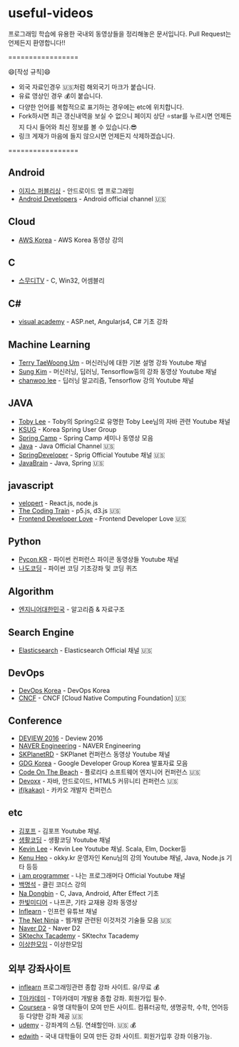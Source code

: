 # useful-videos
프로그래밍 학습에 유용한 국내외 동영상들을 정리해놓은 문서입니다.
Pull Request는 언제든지 환영합니다!!

=================

:smile:[작성 규칙]:smile:

- 외국 자료인경우 :us:처럼 해외국기 마크가 붙습니다.
- 유료 영상인 경우 :moneybag:이 붙습니다.
- 다양한 언어를 복합적으로 표기하는 경우에는 etc에 위치합니다.
- Fork하시면 최근 갱신내역을 보실 수 없으니 페이지 상단 :star:star를 누르시면 언제든지 다시 들어와 최신 정보를 볼 수 있습니다.:sunglasses:
- 링크 게재가 마음에 들지 않으시면 언제든지 삭제하겠습니다.

=================

## Android
* [이지스 퍼블리싱](https://www.youtube.com/user/easyspub/videos) - 안드로이드 앱 프로그래밍
* [Android Developers](https://www.youtube.com/user/androiddevelopers) - Android official channel :us:

## Cloud
* [AWS Korea](https://www.youtube.com/user/AWSKorea/videos) - AWS Korea 동영상 강의

## C
* [스무디TV](https://www.youtube.com/user/tmanelshrghk/videos) - C, Win32, 어셈블리

## C#
* [visual academy](https://www.youtube.com/user/visualacademy/videos) - ASP.net, Angularjs4, C# 기초 강좌

## Machine Learning
* [Terry TaeWoong Um](https://www.youtube.com/user/TerryTaewoongUm/videos) - 머신러닝에 대한 기본 설명 강좌 Youtube 채널
* [Sung Kim](https://www.youtube.com/user/hunkims/videos) - 머신러닝, 딥러닝, Tensorflow등의 강좌 동영상 Youtube 채널
* [chanwoo lee](https://www.youtube.com/channel/UCRyIQSBvSybbaNY_JCyg_vA/videos) - 딥러닝 알고리즘, Tensorflow 강의 Youtube 채널

## JAVA
* [Toby Lee](https://www.youtube.com/channel/UCcqH2RV1-9ebRBhmN_uaSNg/videos) - Toby의 Spring으로 유명한 Toby Lee님의 자바 관련 Youtube 채널
* [KSUG](https://www.youtube.com/channel/UC-SodiX9165KqWzIj8H-OLQ/videos) - Korea Spring User Group
* [Spring Camp](https://www.youtube.com/user/springcampkr/videos) - Spring Camp 세미나 동영상 모음
* [Java](https://www.youtube.com/user/java/videos) - Java Official Channel :us:
* [SpringDeveloper](https://www.youtube.com/user/SpringSourceDev/videos) - Sprig Official Youtube 채널 :us:
* [JavaBrain](https://www.youtube.com/user/koushks/videos) - Java, Spring :us:

## javascript
* [velopert](https://www.youtube.com/channel/UCmMgRlN-3GKQ_CH7cOtLdvg/videos) - React.js, node.js
* [The Coding Train](https://www.youtube.com/user/shiffman) - p5.js, d3.js :us:
* [Frontend Developer Love](https://www.youtube.com/channel/UC1nBp6ouBB1o5P8YvPznPOw/videos) - Frontend Developer Love :us:

## Python
* [Pycon KR](https://www.youtube.com/channel/UC26x6D5xpKx6io4ShfXa_Ow) - 파이썬 컨퍼런스 파이콘 동영상들 Youtube 채널
* [나도코딩](https://www.youtube.com/channel/UC7iAOLiALt2rtMVAWWl4pnw/featured) - 파이썬 코딩 기초강좌 및 코딩 퀴즈

## Algorithm
* [엔지니어대한민국](https://www.youtube.com/user/damazzang/videos) - 알고리즘 & 자료구조

## Search Engine
* [Elasticsearch](https://www.youtube.com/user/elasticsearch/videos) - Elasticsearch Official 채널 :us:

## DevOps
* [DevOps Korea](https://www.youtube.com/channel/UCOs9gZXnf6qb7cdfd7rQBDQ) - DevOps Korea
* [CNCF](https://www.youtube.com/c/cloudnativefdn/featured) - CNCF [Cloud Native Computing Foundation] :us:

## Conference
* [DEVIEW 2016](https://deview.kr/2016/schedule) - Deview 2016
* [NAVER Engineering](http://tv.naver.com/naverd2/playlists) - NAVER Engineering
* [SKPlanetRD](https://www.youtube.com/user/SKplanetRD/videos) - SKPlanet 컨퍼런스 동영상 Youtube 채널
* [GDG Korea](https://www.youtube.com/channel/UCu3QGcALTC0FuXMma_dpK0A/playlists) - Google Developer Group Korea 발표자료 모음
* [Code On The Beach](https://www.youtube.com/user/codeonthebeach/videos) - 플로리다 소프트웨어 엔지니어 컨퍼런스 :us:
* [Devoxx](https://www.youtube.com/channel/UCCBVCTuk6uJrN3iFV_3vurg/videos) - 자바, 안드로이드, HTML5 커뮤니티 컨퍼런스 :us:
* [if(kakao)](https://tv.kakao.com/channel/3693125/video) - 카카오 개발자 컨퍼런스

## etc
* [김포프](https://www.youtube.com/user/KimPopeTV/videos) - 김포프 Youtube 채널.
* [생활코딩](https://www.youtube.com/user/egoing2/videos) - 생활코딩 Youtube 채널
* [Kevin Lee](https://www.youtube.com/channel/UCsOJxLxzQl8IbwGS-Cp5t8w/videos) - Kevin Lee Youtube 채널. Scala, Elm, Docker등
* [Kenu Heo](https://www.youtube.com/user/heogwangnam/videos) - okky.kr 운영자인 Kenu님의 강의 Youtube 채널, Java, Node.js 기타 등등
* [i am programmer](https://www.youtube.com/channel/UCPyG8NHkMhr4Ouow7on_CPw/videos) - 나는 프로그래머다 Official Youtube 채널
* [백명석](https://www.youtube.com/user/codetemplate/videos) - 클린 코더스 강의
* [Na Dongbin](https://www.youtube.com/channel/UChflhu32f5EUHlY7_SetNWw/videos) - C, Java, Android, After Effect 기초
* [한빛미디어](https://www.youtube.com/user/HanbitMedia93/videos) - 나프콘, 기타 교재용 강좌 동영상
* [Inflearn](https://www.youtube.com/channel/UC0Y0T9JpgIBbyGDjvy9PbOg/videos) - 인프런 유튜브 채널
* [The Net Ninja](https://www.youtube.com/channel/UCW5YeuERMmlnqo4oq8vwUpg/videos) - 웹개발 관련된 이것저것 기술들 모음 :us:
* [Naver D2](https://www.youtube.com/channel/UCNrehnUq7Il-J7HQxrzp7CA/videos) - Naver D2
* [SKtechx Tacademy](https://www.youtube.com/channel/UCtV98yyffjUORQRGTuLHomw/videos) - SKtechx Tacademy
* [이상한모임](https://www.youtube.com/channel/UCtznARkZ73hblB3HcWjEmPQ/videos) - 이상한모임

## 외부 강좌사이트
* [inflearn](https://www.inflearn.com/all-courses2/) 프로그래밍관련 종합 강좌 사이트. 유/무료 :moneybag:
* [T아카데미](https://tacademy.skplanet.com/live/player/listLecture.action) - T아카데미 개발용 종합 강좌. 회원가입 필수.
* [Coursera](https://www.coursera.org) - 유명 대학들이 모여 만든 사이트. 컴퓨터공학, 생명공학, 수학, 언어등등 다양한 강좌 제공 :us:
* [udemy](https://www.udemy.com/) - 강좌계의 스팀. 연쇄할인마. :us: :moneybag:
* [edwith](http://www.edwith.org/) - 국내 대학들이 모여 만든 강좌 사이트. 회원가입후 강좌 이용가능.

